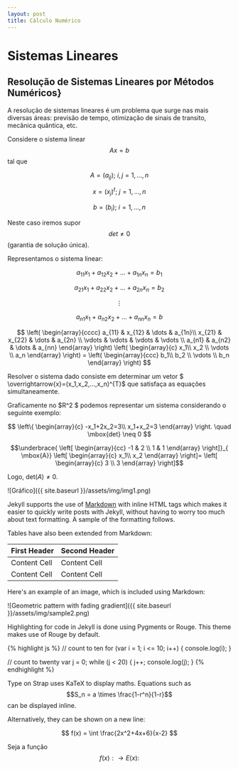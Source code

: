 ```yaml
---
layout: post
title: Cálculo Numérico
---
```


# Sistemas Lineares

## Resolução de Sistemas Lineares por Métodos Numéricos} 

A resolução de sistemas lineares é um problema que surge nas mais diversas áreas: previsão de tempo, otimização de sinais de transito, mecânica quântica, etc. 

Considere o sistema linear $$Ax=b$$ tal que 

$$A=(a_{ij}); ~ i,j=1,...,n $$ 

$$x=(x_j)^{t}; ~ j=1,...,n $$ 

$$b=(b_i); ~i=1,...,n$$ 




Neste caso iremos supor $$det \neq 0$$(garantia de solução única). 

Representamos o sistema linear: 

$$a_{11}x_1+a_{12}x_2+ \dots + a_{1n}x_n = b_1$$ 

$$ a_{21}x_1+a_{22}x_2+\dots +a_{2n}x_n=b_2 $$ 

$$  \vdots $$ 

$$ a_{n1}x_1+a_{n2}x_2+\dots + a_{nn}x_n = b$$  




$$ \left( \begin{array}{cccc} 
a_{11} & x_{12} & \dots  & a_{1n}\\ 
x_{21} & x_{22} & \dots & a_{2n} \\
 \vdots & \vdots & \vdots & \vdots \\ 
 a_{n1} & a_{n2} & \dots & a_{nn} 
  \end{array} \right) \left( \begin{array}{c} 
  x_1\\ 
  x_2 \\
  \vdots \\ 
  a_n  
  \end{array} \right) = \left( \begin{array}{ccc} 
  b_1\\ 
  b_2 \\
  \vdots \\ 
  b_n  
  \end{array} \right) $$ 



  Resolver o sistema dado consiste em determinar um vetor $ \overrightarrow{x}=(x_1,x_2,...,x_n)^{T}$ que satisfaça as equações simultaneamente. 
  
  Graficamente no $R^2 $ podemos representar um sistema considerando o seguinte exemplo: 
  
  $$  \left\{ \begin{array}{c} 
  -x_1+2x_2=3\\ 
  x_1+x_2=3 
  \end{array} \right.  \quad \mbox{det} \neq 0 $$ 
  
  $$\underbrace{  \left[ \begin{array}{cc} 
  -1 & 2 \\ 
  1 & 1 
  \end{array} \right]}_{ \mbox{A}} \left[ \begin{array}{c} 
  x_1\\ 
  x_2 
  \end{array} \right]= \left[ \begin{array}{c} 
  3 \\ 
  3
  \end{array} \right]$$ 
  
  Logo, $\mbox{det}(A)  \neq 0.$ 
  
 ![Gráfico]({{ site.baseurl }}/assets/img/img1.png)




Jekyll supports the use of [Markdown](http://daringfireball.net/projects/markdown/syntax) with inline HTML tags which makes it easier to quickly write posts with Jekyll, without having to worry too much about text formatting. A sample of the formatting follows.

Tables have also been extended from Markdown:

First Header  | Second Header
------------- | -------------
Content Cell  | Content Cell
Content Cell  | Content Cell

Here's an example of an image, which is included using Markdown:

![Geometric pattern with fading gradient]({{ site.baseurl }}/assets/img/sample2.png)

Highlighting for code in Jekyll is done using Pygments or Rouge. This theme makes use of Rouge by default.

{% highlight js %}
// count to ten
for (var i = 1; i <= 10; i++) {
    console.log(i);
}

// count to twenty
var j = 0;
while (j < 20) {
    j++;
    console.log(j);
}
{% endhighlight %}

Type on Strap uses KaTeX to display maths. Equations such as $$S_n = a \times \frac{1-r^n}{1-r}$$ can be displayed inline.

Alternatively, they can be shown on a new line:

$$ f(x) = \int \frac{2x^2+4x+6}{x-2} $$

Seja a função $$f(x): \rightarrow E(x):$$